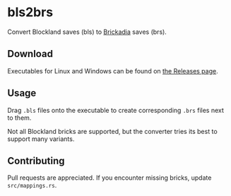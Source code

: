# bls2brs

Convert Blockland saves (bls) to [Brickadia] saves (brs).

## Download

Executables for Linux and Windows can be found on [the Releases page].

## Usage

Drag `.bls` files onto the executable to create corresponding `.brs` files next to them.

Not all Blockland bricks are supported, but the converter tries its best to support many variants.

## Contributing

Pull requests are appreciated. If you encounter missing bricks, update `src/mappings.rs`.

[Brickadia]: https://brickadia.com
[the Releases page]: https://github.com/brickadia/bls2brs/releases
